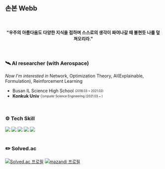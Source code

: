 <h2> 손본 Webb </h2>

<br>

<h4 align="center"> "우주의 아름다움도 다양한 지식을 접하며 스스로의 생각이 짜여나갈 때 불현듯 나를 덮쳐오리라." </h4>

<br>

<h3>🛰  AI researcher (with Aerospace)</h3>

_Now I'm interested in_ Network, Optimization Theory, AI(Explainable, Formulation), Reinforcement Learning

- Busan IL Science High School <sub><sup> (2018.03 ~ 2021.02) </sup></sub>
- **Konkuk Univ** <sub><sup>Computer Science Engineering (2021.03 ~ )</sup></sub>

<br>

<div>
  <h3>⚙️ Tech Skill</h3>
    <img src="https://img.shields.io/badge/Python-3776AB?style=for-the-badge&logo=Python&logoColor=white">  
    <img src="https://img.shields.io/badge/PyTorch-EE4C2C?style=for-the-badge&logo=PyTorch&logoColor=white"/>
    <img src="https://img.shields.io/badge/CV-YOLO-green?style=flat-square&logo">
    <img src="https://img.shields.io/badge/RL-DQN-blue?style=flat-square&logo">
    <img src="https://img.shields.io/badge/RL-PPO-blue?style=flat-square&logo">
</div> 
  

<br>

<div>
 <h3>✏️ Solved.ac</h3>
  
[![Solved.ac 프로필](http://mazassumnida.wtf/api/v2/generate_badge?boj=jwst0210)](https://solved.ac/jwst0210)
[![mazandi 프로필](http://mazandi.herokuapp.com/api?handle=jwst0210)](https://solved.ac/jwst0210)
  
</div>
